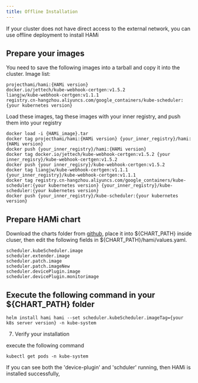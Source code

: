 ```yaml
---
title: Offline Installation
---
```


If your cluster does not have direct access to the external network, you can use offline deployment to install HAMi

## Prepare your images

You need to save the following images into a tarball and copy it into the cluster.
Image list:
```
projecthami/hami:{HAMi version} 
docker.io/jettech/kube-webhook-certgen:v1.5.2
liangjw/kube-webhook-certgen:v1.1.1
registry.cn-hangzhou.aliyuncs.com/google_containers/kube-scheduler:{your kubernetes version}
```

Load these images, tag these images with your inner registry, and push them into your registry

```
docker load -i {HAMi_image}.tar
docker tag projecthami/hami:{HAMi version} {your_inner_registry}/hami:{HAMi version} 
docker push {your_inner_registry}/hami:{HAMi version}
docker tag docker.io/jettech/kube-webhook-certgen:v1.5.2 {your inner_regisry}/kube-webhook-certgen:v1.5.2
docker push {your inner_regisry}/kube-webhook-certgen:v1.5.2
docker tag liangjw/kube-webhook-certgen:v1.1.1 {your_inner_registry}/kube-webhook-certgen:v1.1.1
docker tag registry.cn-hangzhou.aliyuncs.com/google_containers/kube-scheduler:{your kubernetes version} {your_inner_registry}/kube-scheduler:{your kubernetes version}
docker push {your_inner_registry}/kube-scheduler:{your kubernetes version}  
```

## Prepare HAMi chart

Download the charts folder from [github](https://github.com/Project-HAMi/HAMi/tree/master/charts), place it into $\{CHART_PATH\} inside cluser, then edit the following fields in $\{CHART_PATH\}/hami/values.yaml. 

```
scheduler.kubeScheduler.image
scheduler.extender.image
scheduler.patch.image
scheduler.patch.imageNew
scheduler.devicePlugin.image
scheduler.devicePlugin.monitorimage
```

## Execute the following command in your $\{CHART_PATH\} folder

```
helm install hami hami --set scheduler.kubeScheduler.imageTag={your k8s server version} -n kube-system
```

7. Verify your installation

execute the following command
```
kubectl get pods -n kube-system
```

If you can see both the 'device-plugin' and 'schduler' running, then HAMi is installed successfully,
